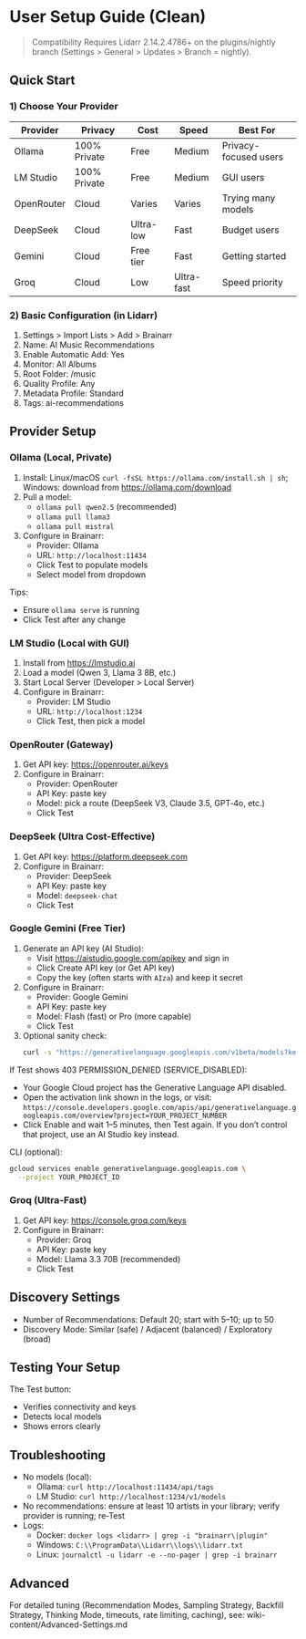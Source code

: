 # User Setup Guide (Clean)

> Compatibility
> Requires Lidarr 2.14.2.4786+ on the plugins/nightly branch (Settings > General > Updates > Branch = nightly).

## Quick Start

### 1) Choose Your Provider

| Provider   | Privacy        | Cost     | Speed        | Best For               |
|------------|----------------|----------|--------------|------------------------|
| Ollama     | 100% Private   | Free     | Medium       | Privacy-focused users  |
| LM Studio  | 100% Private   | Free     | Medium       | GUI users              |
| OpenRouter | Cloud          | Varies   | Varies       | Trying many models     |
| DeepSeek   | Cloud          | Ultra-low| Fast         | Budget users           |
| Gemini     | Cloud          | Free tier| Fast         | Getting started        |
| Groq       | Cloud          | Low      | Ultra-fast   | Speed priority         |

### 2) Basic Configuration (in Lidarr)

1. Settings > Import Lists > Add > Brainarr
2. Name: AI Music Recommendations
3. Enable Automatic Add: Yes
4. Monitor: All Albums
5. Root Folder: /music
6. Quality Profile: Any
7. Metadata Profile: Standard
8. Tags: ai-recommendations

## Provider Setup

### Ollama (Local, Private)

1. Install: Linux/macOS `curl -fsSL https://ollama.com/install.sh | sh`; Windows: download from <https://ollama.com/download>
2. Pull a model:
   - `ollama pull qwen2.5` (recommended)
   - `ollama pull llama3`
   - `ollama pull mistral`
3. Configure in Brainarr:
   - Provider: Ollama
   - URL: `http://localhost:11434`
   - Click Test to populate models
   - Select model from dropdown

Tips:

- Ensure `ollama serve` is running
- Click Test after any change

### LM Studio (Local with GUI)

1. Install from <https://lmstudio.ai>
2. Load a model (Qwen 3, Llama 3 8B, etc.)
3. Start Local Server (Developer > Local Server)
4. Configure in Brainarr:
   - Provider: LM Studio
   - URL: `http://localhost:1234`
   - Click Test, then pick a model

### OpenRouter (Gateway)

1. Get API key: <https://openrouter.ai/keys>
2. Configure in Brainarr:
   - Provider: OpenRouter
   - API Key: paste key
   - Model: pick a route (DeepSeek V3, Claude 3.5, GPT‑4o, etc.)
   - Click Test

### DeepSeek (Ultra Cost-Effective)

1. Get API key: <https://platform.deepseek.com>
2. Configure in Brainarr:
   - Provider: DeepSeek
   - API Key: paste key
   - Model: `deepseek-chat`
   - Click Test

### Google Gemini (Free Tier)

1. Generate an API key (AI Studio):
   - Visit <https://aistudio.google.com/apikey> and sign in
   - Click Create API key (or Get API key)
   - Copy the key (often starts with `AIza`) and keep it secret
2. Configure in Brainarr:
   - Provider: Google Gemini
   - API Key: paste key
   - Model: Flash (fast) or Pro (more capable)
   - Click Test
3. Optional sanity check:
   ```bash
   curl -s "https://generativelanguage.googleapis.com/v1beta/models?key=YOUR_GEMINI_API_KEY" | jq '.models[0].name'
   ```

If Test shows 403 PERMISSION_DENIED (SERVICE_DISABLED):
- Your Google Cloud project has the Generative Language API disabled.
- Open the activation link shown in the logs, or visit:
  `https://console.developers.google.com/apis/api/generativelanguage.googleapis.com/overview?project=YOUR_PROJECT_NUMBER`
- Click Enable and wait 1–5 minutes, then Test again. If you don’t control that project, use an AI Studio key instead.

CLI (optional):
```bash
gcloud services enable generativelanguage.googleapis.com \
  --project YOUR_PROJECT_ID
```


### Groq (Ultra-Fast)

1. Get API key: <https://console.groq.com/keys>
2. Configure in Brainarr:
   - Provider: Groq
   - API Key: paste key
   - Model: Llama 3.3 70B (recommended)
   - Click Test

## Discovery Settings

- Number of Recommendations: Default 20; start with 5–10; up to 50
- Discovery Mode: Similar (safe) / Adjacent (balanced) / Exploratory (broad)

## Testing Your Setup

The Test button:

- Verifies connectivity and keys
- Detects local models
- Shows errors clearly

## Troubleshooting

- No models (local):
  - Ollama: `curl http://localhost:11434/api/tags`
  - LM Studio: `curl http://localhost:1234/v1/models`
- No recommendations: ensure at least 10 artists in your library; verify provider is running; re‑Test
- Logs:
  - Docker: `docker logs <lidarr> | grep -i "brainarr\|plugin"`
  - Windows: `C:\\ProgramData\\Lidarr\\logs\\lidarr.txt`
  - Linux: `journalctl -u lidarr -e --no-pager | grep -i brainarr`

## Advanced

For detailed tuning (Recommendation Modes, Sampling Strategy, Backfill Strategy, Thinking Mode, timeouts, rate limiting, caching), see: wiki-content/Advanced-Settings.md
